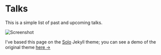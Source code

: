 # Talks

This is a simple list of past and upcoming talks. 

![Screenshot](https://dl.dropboxusercontent.com/u/14525704/Images/Screen%20Shot%202015-05-14%20at%2014.38.38.png)

I've based this page on the [Solo](http://chibicode.github.io/solo) Jekyll theme; you can see a demo of the original theme [here &rarr;](http://chibicode.github.io/solo)
